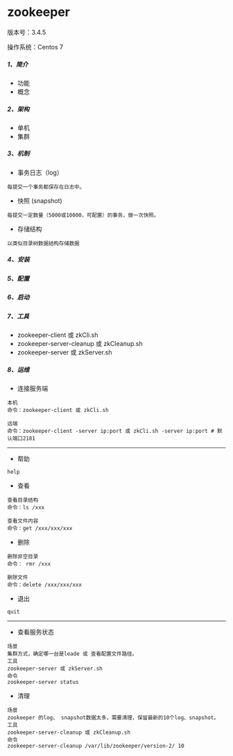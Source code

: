 # zookeeper
版本号：3.4.5

操作系统：Centos 7

##### 1、简介
* 功能
* 概念

##### 2、架构
* 单机
* 集群

##### 3、机制
* 事务日志（log）

```
每提交一个事务都保存在日志中。
```

* 快照 (snapshot)

```
每提交一定数量（5000或10000，可配置）的事务，做一次快照。
```

* 存储结构

```
以类似目录树数据结构存储数据
```

##### 4、安装

##### 5、配置

##### 6、启动

##### 7、工具
* zookeeper-client 或 zkCli.sh
* zookeeper-server-cleanup 或 zkCleanup.sh
* zookeeper-server 或 zkServer.sh

##### 8、运维

* 连接服务端

```
本机
命令：zookeeper-client 或 zkCli.sh

远端
命令：zookeeper-client -server ip:port 或 zkCli.sh -server ip:port # 默认端口2181
```

---

* 帮助

```
help
```

* 查看

```
查看目录结构
命令：ls /xxx

查看文件内容
命令：get /xxx/xxx/xxx
```

* 删除

```
删除非空目录
命令： rmr /xxx

删除文件
命令：delete /xxx/xxx/xxx

```

* 退出

```
quit
```

---
* 查看服务状态

```
场景
集群方式，确定哪一台是leade 或 查看配置文件路径。 
工具
zookeeper-server 或 zkServer.sh 
命令
zookeeper-server status
```


* 清理

```
场景
zookeeper 的log、 snapshot数据太多，需要清理，保留最新的10个log、snapshot。 
工具
zookeeper-server-cleanup 或 zkCleanup.sh 
命令
zookeeper-server-cleanup /var/lib/zookeeper/version-2/ 10
```

